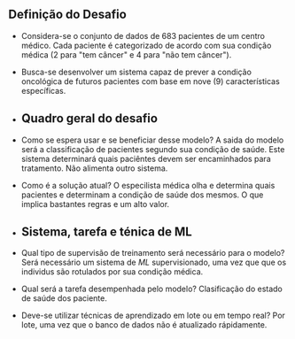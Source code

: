 ## Definição do Desafio

- Considera-se o conjunto de dados de $683$ pacientes de um centro médico. Cada paciente é categorizado de acordo com sua condição médica ($2$ para "tem câncer" e $4$ para "não tem câncer").

- Busca-se desenvolver um sistema capaz de prever a condição oncológica de futuros pacientes com base em nove ($9$) características específicas.

- ## Quadro geral do desafio

- Como se espera usar e se beneficiar desse modelo? A saida do modelo será a classificação de pacientes segundo sua condição de saúde. Este sistema determinará quais paciêntes devem ser encaminhados para tratamento. Não alimenta outro sistema. 

- Como é a solução atual? O especilista médica olha e determina quais pacientes e determinam a condição de saúde dos mesmos. O que implica bastantes regras e um alto valor.

- ## Sistema, tarefa e ténica de ML

- Qual tipo de supervisão de treinamento será necessário para o modelo? Será necessário um sistema de *ML* supervisionado, uma vez que que os individus são rotulados por sua condição médica. 

- Qual será a tarefa desempenhada pelo modelo? Clasificação do estado de saúde dos paciente. 

- Deve-se utilizar técnicas de aprendizado em lote ou em tempo real? Por lote, uma vez que o banco de dados não é atualizado rápidamente. 
